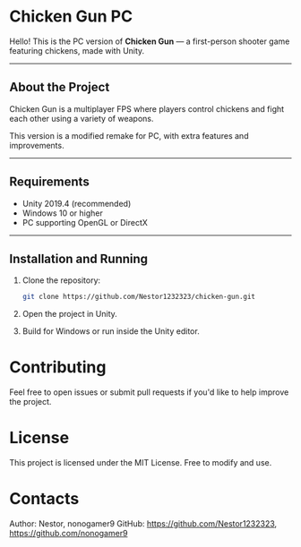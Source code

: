 # Chicken Gun PC

Hello! This is the PC version of **Chicken Gun** — a first-person shooter game featuring chickens, made with Unity.

---

## About the Project

Chicken Gun is a multiplayer FPS where players control chickens and fight each other using a variety of weapons.

This version is a modified remake for PC, with extra features and improvements.

---

## Requirements

- Unity 2019.4 (recommended)
- Windows 10 or higher
- PC supporting OpenGL or DirectX

---

## Installation and Running

1. Clone the repository:
   ```bash
   git clone https://github.com/Nestor1232323/chicken-gun.git
2. Open the project in Unity.

3. Build for Windows or run inside the Unity editor.

# Contributing
Feel free to open issues or submit pull requests if you'd like to help improve the project.

# License
This project is licensed under the MIT License. Free to modify and use.

# Contacts
Author: Nestor, nonogamer9
GitHub: https://github.com/Nestor1232323, https://github.com/nonogamer9

